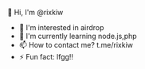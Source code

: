 👋 Hi, I'm @rixkiw
- 👀 I'm interested in airdrop
- 🌱 I'm currently learning node.js,php
- 📫 How to contact me? t.me/rixkiw
- ⚡ Fun fact: lfgg!!

<!---
rixkiw/rixkiw is a ✨ special ✨ repository because `README.md` (this file) appears on your GitHub profile.
You can click the Preview link to see your changes.
--->
